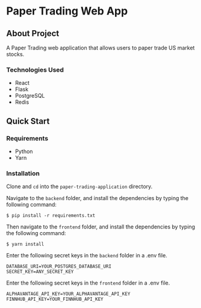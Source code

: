 # Paper Trading Web App

## About Project

A Paper Trading web application that allows users to paper trade US market stocks.

### Technologies Used

- React
- Flask
- PostgreSQL
- Redis

## Quick Start

### Requirements

- Python
- Yarn

### Installation

Clone and `cd` into the `paper-trading-application` directory.

Navigate to the `backend` folder, and install the dependencies by typing the following command:

```
$ pip install -r requirements.txt
```

Then navigate to the `frontend` folder, and install the dependencies by typing the following command:

```
$ yarn install
```

Enter the following secret keys in the `backend` folder in a .env file.

```env
DATABASE_URI=YOUR_POSTGRES_DATABASE_URI
SECRET_KEY=ANY_SECRET_KEY
```

Enter the following secret keys in the `frontend` folder in a .env file.

```env
ALPHAVANTAGE_API_KEY=YOUR_ALPHAVANTAGE_API_KEY
FINNHUB_API_KEY=YOUR_FINNHUB_API_KEY
```